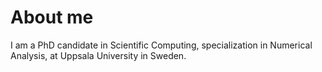 # About me
I am a  PhD candidate in Scientific Computing, specialization in Numerical Analysis, at Uppsala University in Sweden.
